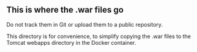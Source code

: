 ## This is where the .war files go
                                                                
Do not track them in Git or upload them to a public repository.

This directory is for convenience, to simplify copying the .war files to the Tomcat webapps directory in the Docker container. 

